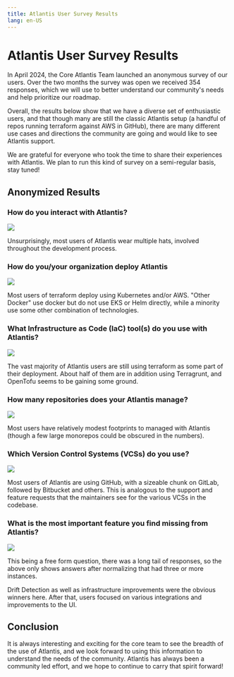 ```yaml
---
title: Atlantis User Survey Results
lang: en-US
---
```


# Atlantis User Survey Results

In April 2024, the Core Atlantis Team launched an anonymous survey of our users. Over the two months the survey was open we received 354 responses, which we will use to better understand our community's needs and help prioritize our roadmap.

Overall, the results below show that we have a diverse set of enthusiastic users, and that though many are still the classic Atlantis setup (a handful of repos running terraform against AWS in GitHub), there are many different use cases and directions the community are going and would like to see Atlantis support.

We are grateful for everyone who took the time to share their experiences with Atlantis. We plan to run this kind of survey on a semi-regular basis, stay tuned!

## Anonymized Results

### How do you interact with Atlantis?

![](/blog/april-2024-survey-results/interact.webp)

Unsurprisingly, most users of Atlantis wear multiple hats, involved throughout the development process.

### How do you/your organization deploy Atlantis

![](/blog/april-2024-survey-results/deploy.webp)

Most users of terraform deploy using Kubernetes and/or AWS. "Other Docker" use docker but do not use EKS or Helm directly, while a minority use some other combination of technologies.

### What Infrastructure as Code (IaC) tool(s) do you use with Atlantis?

![](/blog/april-2024-survey-results/iac.webp)

The vast majority of Atlantis users are still using terraform as some part of their deployment. About half of them are in addition using Terragrunt, and OpenTofu seems to be gaining some ground.

### How many repositories does your Atlantis manage?

![](/blog/april-2024-survey-results/repos.webp)

Most users have relatively modest footprints to managed with Atlantis (though a few large monorepos could be obscured in the numbers).

### Which Version Control Systems (VCSs) do you use?

![](/blog/april-2024-survey-results/vcs.webp)

Most users of Atlantis are using GitHub, with a sizeable chunk on GitLab, followed by Bitbucket and others. This is analogous to the support and feature requests that the maintainers see for the various VCSs in the codebase.

### What is the most important feature you find missing from Atlantis?

![](/blog/april-2024-survey-results/features.webp)

This being a free form question, there was a long tail of responses, so the above only shows answers after normalizing that had three or more instances.

Drift Detection as well as infrastructure improvements were the obvious winners here. After that, users focused on various integrations and improvements to the UI.

## Conclusion

It is always interesting and exciting for the core team to see the breadth of the use of Atlantis, and we look forward to using this information to understand the needs of the community. Atlantis has always been a community led effort, and we hope to continue to carry that spirit forward!
